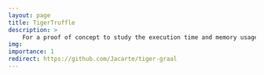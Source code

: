 ```yaml
---
layout: page
title: TigerTruffle
description: > 
    For a proof of concept to study the execution time and memory usage, in a custom language interpretation, the target codes were written in Tiger. 
img: 
importance: 1
redirect: https://github.com/Jacarte/tiger-graal
---
```


